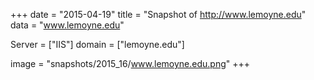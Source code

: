 
+++
date = "2015-04-19"
title = "Snapshot of http://www.lemoyne.edu"
data = "www.lemoyne.edu"

Server = ["IIS"]
domain = ["lemoyne.edu"]

  image = "snapshots/2015_16/www.lemoyne.edu.png"
+++
#
